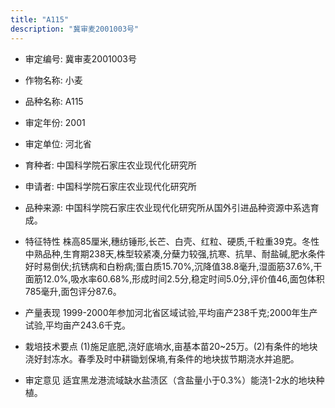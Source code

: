```yaml
---
title: "A115"
description: "冀审麦2001003号"
---
```

* 审定编号:  冀审麦2001003号

*  作物名称:  小麦

*  品种名称:  A115

*  审定年份:  2001

*  审定单位:  河北省

* 育种者:  中国科学院石家庄农业现代化研究所

*  申请者:  中国科学院石家庄农业现代化研究所

*  品种来源:  中国科学院石家庄农业现代化研究所从国外引进品种资源中系选育成。

*  特征特性
株高85厘米,穗纺锤形,长芒、白壳、红粒、硬质,千粒重39克。冬性中熟品种,生育期238天,株型较紧凑,分蘖力较强,抗寒、抗旱、耐盐碱,肥水条件好时易倒伏;抗锈病和白粉病;蛋白质15.70%,沉降值38.8毫升,湿面筋37.6%,干面筋12.0%,吸水率60.68%,形成时间2.5分,稳定时间5.0分,评价值46,面包体积785毫升,面包评分87.6。

*  产量表现
1999-2000年参加河北省区域试验,平均亩产238千克;2000年生产试验,平均亩产243.6千克。

*  栽培技术要点
(1)施足底肥,浇好底墒水,亩基本苗20~25万。(2)有条件的地块浇好封冻水。春季及时中耕锄划保墒,有条件的地块拔节期浇水并追肥。

*  审定意见
适宜黑龙港流域缺水盐渍区（含盐量小于0.3%）能浇1-2水的地块种植。
